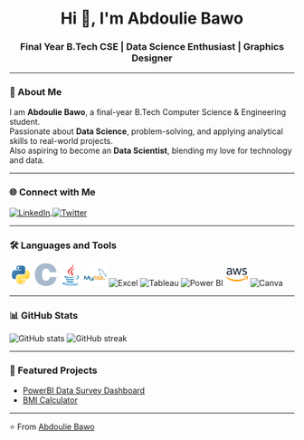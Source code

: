<h1 align="center">Hi 👋, I'm Abdoulie Bawo</h1>
<h3 align="center">Final Year B.Tech CSE | Data Science Enthusiast | Graphics Designer</h3>

---

### 🚀 About Me
I am **Abdoulie Bawo**, a final-year B.Tech Computer Science & Engineering student.  
Passionate about **Data Science**, problem-solving, and applying analytical skills to real-world projects.  
Also aspiring to become an **Data Scientist**, blending my love for technology and data.  

---

### 🌐 Connect with Me
<p align="left">
<a href="https://www.linkedin.com/in/abdoulie-bawo-208104226/" target="blank">
<img align="center" src="https://raw.githubusercontent.com/rahuldkjain/github-profile-readme-generator/master/src/images/icons/Social/linked-in-alt.svg" alt="LinkedIn" height="30" width="40" />
</a>
<a href="https://x.com/bawo_abdoulie" target="blank">
<img align="center" src="https://raw.githubusercontent.com/rahuldkjain/github-profile-readme-generator/master/src/images/icons/Social/twitter.svg" alt="Twitter" height="30" width="40" />
</a>
</p>

---

### 🛠 Languages and Tools
<p align="left"> 
<!-- Languages -->
<img src="https://raw.githubusercontent.com/devicons/devicon/master/icons/python/python-original.svg" alt="Python" width="40" height="40"/> 
<img src="https://raw.githubusercontent.com/devicons/devicon/master/icons/c/c-original.svg" alt="C" width="40" height="40"/> 
<img src="https://raw.githubusercontent.com/devicons/devicon/master/icons/java/java-original.svg" alt="Java" width="40" height="40"/> 
<img src="https://raw.githubusercontent.com/devicons/devicon/master/icons/mysql/mysql-original-wordmark.svg" alt="SQL" width="40" height="40"/> 

<!-- Tools -->
<img src="https://img.icons8.com/color/48/microsoft-excel-2019--v1.png" alt="Excel" width="40" height="40"/>
<img src="https://img.icons8.com/color/48/tableau-software.png" alt="Tableau" width="40" height="40"/> 
<img src="https://img.icons8.com/color/48/power-bi.png" alt="Power BI" width="40" height="40"/> 
<img src="https://raw.githubusercontent.com/devicons/devicon/master/icons/amazonwebservices/amazonwebservices-original-wordmark.svg" alt="AWS" width="40" height="40"/>
<img src="https://img.icons8.com/plasticine/100/canva.png" alt="Canva" width="40" height="40"/>
</p>

---

### 📊 GitHub Stats
<p align="left">
<img src="https://github-readme-stats.vercel.app/api?username=Bawo-Abdoulie&show_icons=true&theme=tokyonight" alt="GitHub stats" />
<img src="https://github-readme-streak-stats.herokuapp.com/?user=Bawo-Abdoulie&theme=tokyonight" alt="GitHub streak" />
</p>

---

### 📂 Featured Projects
- [PowerBI Data Survey Dashboard](https://github.com/Bawo-Abdoulie/PowerBI-Data-Survey-Dashboard)
- [BMI Calculator](https://github.com/Bawo-Abdoulie/BMI-Calculator)

---

⭐️ From [Abdoulie Bawo](https://github.com/Bawo-Abdoulie)

